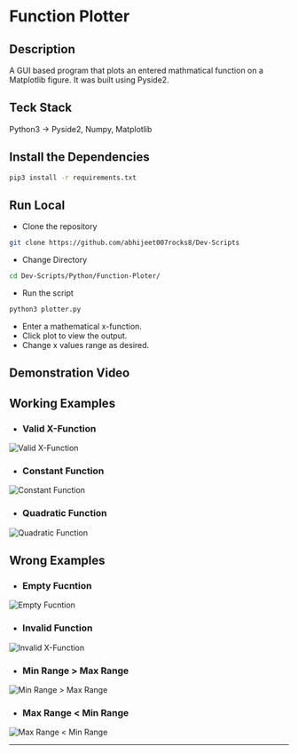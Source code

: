 # Function Plotter

## Description

A GUI based program that plots an entered mathmatical function on a Matplotlib figure. It was built using Pyside2.

## Teck Stack

Python3 -> Pyside2, Numpy, Matplotlib

## Install the Dependencies

```bash
pip3 install -r requirements.txt
```

## Run Local

* Clone the repository

```bash
git clone https://github.com/abhijeet007rocks8/Dev-Scripts
```

* Change Directory

```bash
cd Dev-Scripts/Python/Function-Ploter/
```

* Run the script

```bash
python3 plotter.py
```

* Enter a mathematical x-function.
* Click plot to view the output.
* Change x values range as desired.

## Demonstration Video



## Working Examples

* ### Valid X-Function
![Valid X-Function](./Examples_ScreenShots/Working_1.png)
* ### Constant Function
![Constant Function](./Examples_ScreenShots/Working_2.png)
* ### Quadratic Function
![Quadratic Function](./Examples_ScreenShots/Working_3.png)

## Wrong Examples

* ### Empty Fucntion
![Empty Fucntion](./Examples_ScreenShots/Error_1.png)
* ### Invalid Function
![Invalid X-Function](./Examples_ScreenShots/Error_2.png)
* ### Min Range > Max Range
![Min Range > Max Range](./Examples_ScreenShots/Error_3.png)
* ### Max Range < Min Range
![Max Range < Min Range](./Examples_ScreenShots/Error_4.png)

<hr>
